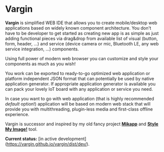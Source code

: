 # Vargin
__Vargin__ is simplified WEB IDE that allows you to create mobile/desktop web applications
based on widely known component architecture. You don't have to be developer to
get started as creating new app is as simple as just adding functional pieces via
drag&drop from available list of visual (button, form, header, ...) and service
(device camera or mic, Bluetooth LE, any web service integration, ...) components.

Using full power of modern web browser you can customize and style your components
as much as you wish!

You work can be exported to ready-to-go optimized web application or platform
independent JSON format that can potentially be used by native application generator.
If appropriate application generator is available you can pack your lovely IoT
board with any application or service you need.

In case you want to go with web application (that is highly recommended _default_ option!)
application will be based on modern web stack that will provide you with
multithreading, plugin-less media and first-class offline experience.

Vargin is successor and inspired by my old fancy project [__Mikapp__](https://www.youtube.com/watch?v=EwzPWSHY7jA) and [__Style My Image!__](http://azasypkin.github.io/style-my-image/) tool.

__Current status:__ [in active development] (https://vargin.github.io/vargin/dist/dev/).
